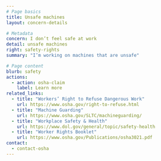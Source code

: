 ```yaml
---
# Page basics
title: Unsafe machines
layout: concern-details

# Metadata
concern: I don’t feel safe at work
detail: unsafe machines
right: safety-rights
summary: "I’m working on machines that are unsafe"

# Page content
blurb: safety
actions:
  - action: osha-claim
    label: Learn more
related_links:
  - title: "Workers’ Right to Refuse Dangerous Work"
    url: https://www.osha.gov/right-to-refuse.html
  - title: "Machine Guarding"
    url: https://www.osha.gov/SLTC/machineguarding/
  - title: "Workplace Safety & Health"
    url: https://www.dol.gov/general/topic/safety-health
  - title: "Worker Rights Booklet"
    url: https://www.osha.gov/Publications/osha3021.pdf
contact:
  - contact-osha
---
```

